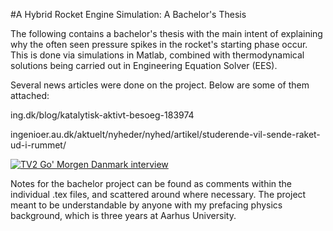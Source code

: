 #A Hybrid Rocket Engine Simulation: A Bachelor's Thesis

The following contains a bachelor's thesis with the main intent of explaining why the often seen pressure spikes in the rocket's starting phase occur. This is done via simulations in Matlab, combined with thermodynamical solutions being carried out in Engineering Equation Solver (EES).

Several news articles were done on the project. Below are some of them attached:

ing.dk/blog/katalytisk-aktivt-besoeg-183974

ingenioer.au.dk/aktuelt/nyheder/nyhed/artikel/studerende-vil-sende-raket-ud-i-rummet/

[![TV2 Go' Morgen Danmark interview](http://img.youtube.com/vi/YS0iT8jm7lo/0.jpg)](http://www.youtube.com/watch?v=YS0iT8jm7lo)

Notes for the bachelor project can be found as comments within the individual .tex files, and scattered around where necessary. The project meant to be understandable by anyone with my prefacing physics background, which is three years at Aarhus University.
